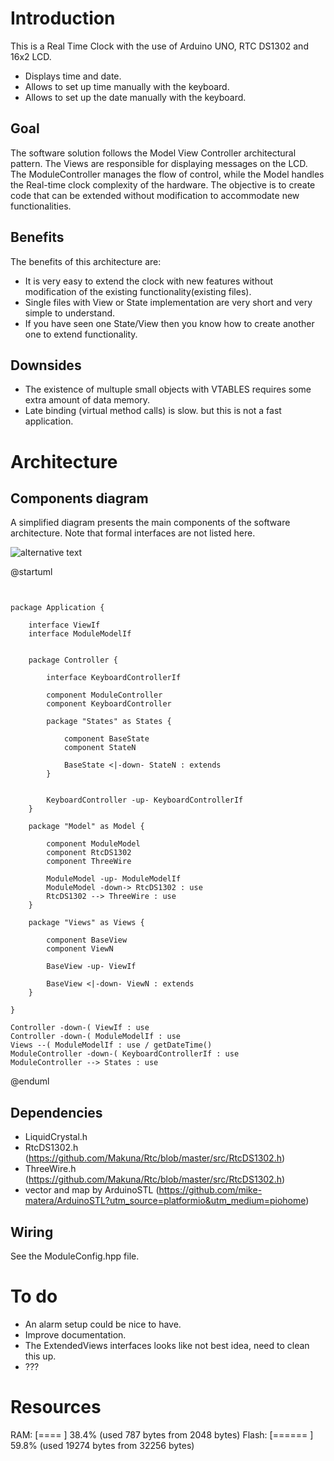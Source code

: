 
# Introduction

This is a Real Time Clock with the use of Arduino UNO, RTC DS1302 and 16x2 LCD.
- Displays time and date.
- Allows to set up time manually with the keyboard.
- Allows to set up the date manually with the keyboard.

## Goal

The software solution follows the Model View Controller architectural pattern.
The Views are responsible for displaying messages on the LCD.
The ModuleController manages the flow of control, while the Model handles the Real-time clock complexity of the hardware.
The objective is to create code that can be extended without modification to accommodate new functionalities.

## Benefits

The benefits of this architecture are:
- It is very easy to extend the clock with new features without modification of the existing functionality(existing files).
- Single files with View or State implementation are very short and very simple to understand.
- If you have seen one State/View then you know how to create another one to extend functionality.

## Downsides

- The existence of multuple small objects with VTABLES requires some extra amount of data memory.
- Late binding (virtual method calls) is slow. but this is not a fast application.

# Architecture

## Components diagram
A simplified diagram presents the main components of the software architecture. Note that formal interfaces are not listed here. 

![alternative text](http://www.plantuml.com/plantuml/proxy?cache=no&src=???https://github.com/bucefal76/arduino_rtc_01/blob/bucefal76/rct_pin_extension_with_PCF8574_01/PlantUmlDiagram1.txt)

@startuml
```plantuml


package Application {
    
    interface ViewIf
    interface ModuleModelIf


    package Controller {

        interface KeyboardControllerIf

        component ModuleController
        component KeyboardController
        
        package "States" as States {
            
            component BaseState
            component StateN        

            BaseState <|-down- StateN : extends
        }


        KeyboardController -up- KeyboardControllerIf
    }

    package "Model" as Model {

        component ModuleModel
        component RtcDS1302
        component ThreeWire

        ModuleModel -up- ModuleModelIf
        ModuleModel -down-> RtcDS1302 : use
        RtcDS1302 --> ThreeWire : use
    }

    package "Views" as Views {      

        component BaseView
        component ViewN

        BaseView -up- ViewIf

        BaseView <|-down- ViewN : extends
    }    

}

Controller -down-( ViewIf : use
Controller -down-( ModuleModelIf : use
Views --( ModuleModelIf : use / getDateTime()
ModuleController -down-( KeyboardControllerIf : use
ModuleController --> States : use

```
@enduml

## Dependencies

- LiquidCrystal.h
- RtcDS1302.h (https://github.com/Makuna/Rtc/blob/master/src/RtcDS1302.h)
- ThreeWire.h (https://github.com/Makuna/Rtc/blob/master/src/RtcDS1302.h)
- vector and map by ArduinoSTL (https://github.com/mike-matera/ArduinoSTL?utm_source=platformio&utm_medium=piohome)

## Wiring

See the ModuleConfig.hpp file.

# To do

- An alarm setup could be nice to have.
- Improve documentation.
- The ExtendedViews interfaces looks like not best idea, need to clean this up.
- ???

# Resources

RAM:   [====      ]  38.4% (used 787 bytes from 2048 bytes)
Flash: [======    ]  59.8% (used 19274 bytes from 32256 bytes)


